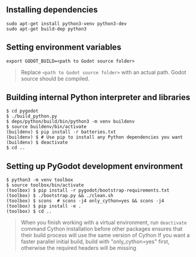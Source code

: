 ## Installing dependencies
```
sudo apt-get install python3-venv python3-dev
sudo apt-get build-dep python3
```

## Setting environment variables
```
export GODOT_BUILD=<path to Godot source folder>
```
> Replace `<path to Godot source folder>` with an actual path. Godot source should be compiled.


## Building internal Python interpreter and libraries
```
$ cd pygodot
$ ./build_python.py
$ deps/python/build/bin/python3 -m venv buildenv
$ source buildenv/bin/activate
(buildenv) $ pip install -r batteries.txt
(buildenv) $ # Use pip to install any Python dependencies you want
(buildenv) $ deactivate
$ cd ..
```


## Setting up PyGodot development environment
```
$ python3 -m venv toolbox
$ source toolbox/bin/activate
(toolbox) $ pip install -r pygodot/bootstrap-requirements.txt
(toolbox) $ ./bootstrap.py && ./clean.sh
(toolbox) $ scons  # scons -j4 only_cython=yes && scons -j4
(toolbox) $ pip install -e .
(toolbox) $ cd ..
```
> When you finish working with a virtual environment, run `deactivate` command
> Cython installation before other packages ensures that their build process will use the same version of Cython
> If you want a faster parallel initial build, build with "only_cython=yes" first, otherwise the required headers will be missing
